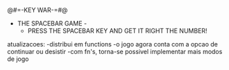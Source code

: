 @#=-KEY WAR-=#@
- THE SPACEBAR GAME -
    -   PRESS THE SPACEBAR KEY AND GET IT RIGHT THE NUMBER!







atualizacoes:
-distribui em functions
-o jogo agora conta com a opcao de continuar ou desistir
-com fn's, torna-se possivel implementar mais modos de jogo